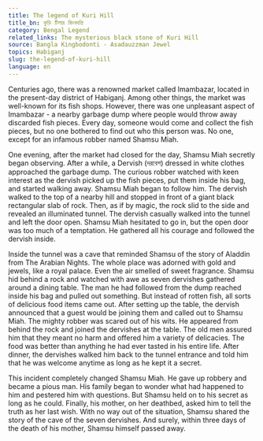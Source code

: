 ```yaml
---
title: The legend of Kuri Hill
title_bn: কুড়ি টিলার কিংবদন্তি
category: Bengal Legend
related_links: The mysterious black stone of Kuri Hill
source: Bangla Kingbodonti - Asadauzzman Jewel
topics: Habiganj
slug: the-legend-of-kuri-hill
language: en
---
```


Centuries ago, there was a renowned market called Imambazar, located in the present-day district of Habiganj. Among other things, the market was well-known for its fish shops. However, there was one unpleasant aspect of Imambazar - a nearby garbage dump where people would throw away discarded fish pieces. Every day, someone would come and collect the fish pieces, but no one bothered to find out who this person was. No one, except for an infamous robber named Shamsu Miah.

One evening, after the market had closed for the day, Shamsu Miah secretly began observing. After a while, a Dervish (দরবেশ) dressed in white clothes approached the garbage dump. The curious robber watched with keen interest as the dervish picked up the fish pieces, put them inside his bag, and started walking away. Shamsu Miah began to follow him. The dervish walked to the top of a nearby hill and stopped in front of a giant black rectangular slab of rock. Then, as if by magic, the rock slid to the side and revealed an illuminated tunnel. The dervish casually walked into the tunnel and left the door open. Shamsu Miah hesitated to go in, but the open door was too much of a temptation. He gathered all his courage and followed the dervish inside.

Inside the tunnel was a cave that reminded Shamsu of the story of Aladdin from The Arabian Nights. The whole place was adorned with gold and jewels, like a royal palace. Even the air smelled of sweet fragrance. Shamsu hid behind a rock and watched with awe as seven dervishes gathered around a dining table. The man he had followed from the dump reached inside his bag and pulled out something. But instead of rotten fish, all sorts of delicious food items came out. After setting up the table, the dervish announced that a guest would be joining them and called out to Shamsu Miah. The mighty robber was scared out of his wits. He appeared from behind the rock and joined the dervishes at the table. The old men assured him that they meant no harm and offered him a variety of delicacies. The food was better than anything he had ever tasted in his entire life. After dinner, the dervishes walked him back to the tunnel entrance and told him that he was welcome anytime as long as he kept it a secret.

This incident completely changed Shamsu Miah. He gave up robbery and became a pious man. His family began to wonder what had happened to him and pestered him with questions. But Shamsu held on to his secret as long as he could. Finally, his mother, on her deathbed, asked him to tell the truth as her last wish. With no way out of the situation, Shamsu shared the story of the cave of the seven dervishes. And surely, within three days of the death of his mother, Shamsu himself passed away.
